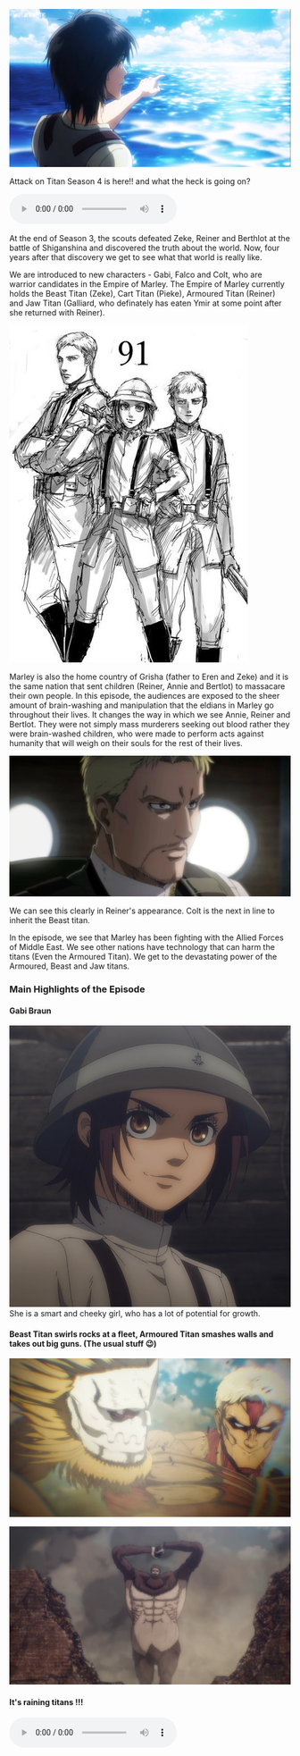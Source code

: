 

![Other-side](./eren-sea.png)

Attack on Titan Season 4 is here!! and what the heck is going on?

<audio controls="controls">
  <source type="audio/mp3" src="https://raw.githubusercontent.com/batra98/Gaurav-Website/master/content/posts/The-Other-Side-of-the-Sea/Season_4_opening.mp3"></source>
  <p>Your browser does not support the audio element.</p>
</audio>

At the end of Season 3, the scouts defeated Zeke, Reiner and Berthlot at the battle of Shiganshina and discovered the truth about the world. Now, four years after that discovery we get to see what that world is really like.

We are introduced to new characters - Gabi, Falco and Colt, who are warrior candidates in the Empire of Marley. The Empire of Marley currently holds the Beast Titan (Zeke), Cart Titan (Pieke), Armoured Titan (Reiner) and Jaw Titan (Galliard, who definately has eaten Ymir at some point after she returned with Reiner).

![](gabi-falco-colt.jpg)

Marley is also the home country of Grisha (father to Eren and Zeke) and it is the same nation that sent children (Reiner, Annie and Bertlot) to massacare their own people. In this episode, the audiences are exposed to the sheer amount of brain-washing and manipulation that the eldians in Marley go throughout their lives. It changes the way in which we see Annie, Reiner and Bertlot. They were not simply mass murderers seeking out blood rather they were brain-washed children, who were made to perform acts against humanity that will weigh on their souls for the rest of their lives.

![](reiner.jpg)

We can see this clearly in Reiner's appearance. Colt is the next in line to inherit the Beast titan.

In the episode, we see that Marley has been fighting with the Allied Forces of Middle East. We see other nations have technology that can harm the titans (Even the Armoured Titan). We get to the devastating power of the Armoured, Beast and Jaw titans.

### Main Highlights of the Episode

#### Gabi Braun

![](./Gabi_Braun.png)
She is a smart and cheeky girl, who has a lot of potential for growth.


#### Beast Titan swirls rocks at a fleet, Armoured Titan smashes walls and takes out big guns. (The usual stuff 😉)

![Armoured-Jaw](armoured.jpg)

![Beast Titan](./beast.jpg)

#### It's raining titans !!!

<audio controls="controls">
  <source type="audio/mp3" src="https://raw.githubusercontent.com/batra98/Gaurav-Website/master/content/posts/The-Other-Side-of-the-Sea/Raining-Men.mp3"></source>
  <p>Your browser does not support the audio element.</p>


![Raining-Titans](./raining-titans.jpg)
